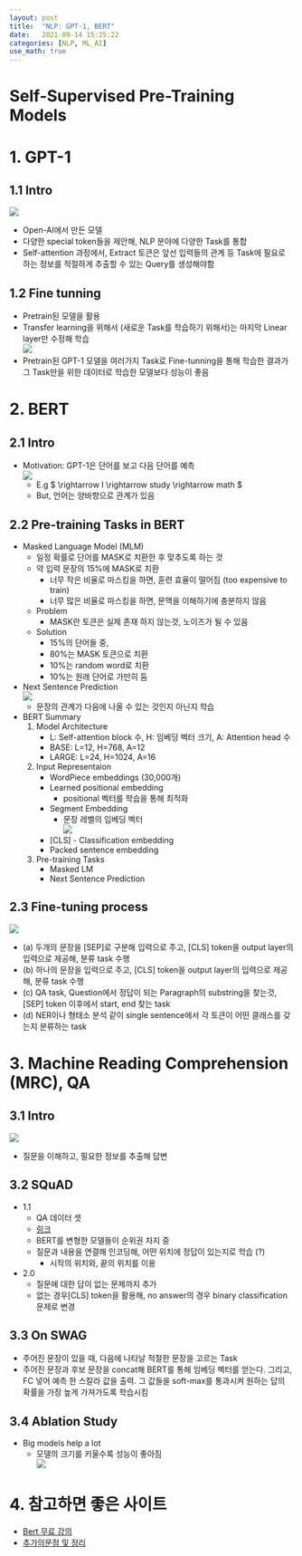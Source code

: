 ```yaml
---
layout: post
title:  "NLP: GPT-1, BERT"
date:   2021-09-14 15:25:22
categories: [NLP, ML_AI]
use_math: true
---
```

# Self-Supervised Pre-Training Models
# 1. GPT-1
## 1.1 Intro
![](/assets/image/ustagelv2/w7_d2_1.PNG)
* Open-AI에서 만든 모델
* 다양한 special token들을 제안해, NLP 분야에 다양한 Task를 통합
* Self-attention 과정에서, Extract 토큰은 앞선 입력들의 관계 등 Task에 필요로 하는 정보를 적절하게 추출할 수 있는 Query를 생성해야함

## 1.2 Fine tunning
* Pretrain된 모델을 활용
* Transfer learning을 위해서 (새로운 Task를 학습하기 위해서)는 마지막 Linear layer만 수정해 학습  
![](/assets/image/ustagelv2/w7_d2_2.PNG)
* Pretrain된 GPT-1 모델을 여러가지 Task로 Fine-tunning을 통해 학습한 결과가 그 Task만을 위한 데이터로 학습한 모델보다 성능이 좋음

# 2. BERT
## 2.1 Intro
* Motivation: GPT-1은 단어를 보고 다음 단어를 예측  
	![](/assets/image/ustagelv2/w7_d2_3.PNG)
	* E.g $ <sos> \rightarrow I \rightarrow study \rightarrow math $
	* But, 언어는 양바향으로 관계가 있음

## 2.2 Pre-training Tasks in BERT
* Masked Language Model (MLM)
	* 일정 확률로 단어를 MASK로 치환한 후 맞추도록 하는 것
	* 약 입력 문장의 15%에 MASK로 치환
		* 너무 작은 비율로 마스킹을 하면, 훈련 효율이 떨어짐 (too expensive to train)
		* 너무 많은 비율로 마스킹을 하면, 문맥을 이해하기에 충분하지 않음
	* Problem
		* MASK란 토큰은 실제 존재 하지 않는것, 노이즈가 될 수 있음
	* Solution
		* 15%의 단어들 중,
		* 80%는 MASK 토큰으로 치환
		* 10%는 random word로 치환
		* 10%는 원래 단어로 가만히 둠
* Next Sentence Prediction  
	![](/assets/image/ustagelv2/w7_d2_4.PNG)
	* 문장의 관계가 다음에 나올 수 있는 것인지 아닌지 학습
* BERT Summary
	1. Model Architecture
		* L: Self-attention block 수, H: 임베딩 벡터 크기, A: Attention head 수
		* BASE: L=12, H=768, A=12
		* LARGE: L=24, H=1024, A=16
	2. Input Representaion
		* WordPiece embeddings (30,000개)
		* Learned positional embedding
			* positional 벡터를 학습을 통해 최적화
		* Segment Embedding
			* 문장 레벨의 임베딩 벡터  
			![](/assets/image/ustagelv2/w7_d2_5.PNG)
		* [CLS] - Classification embedding
		* Packed sentence embedding
	3. Pre-training Tasks
		* Masked LM
		* Next Sentence Prediction

## 2.3 Fine-tuning process
![](/assets/image/ustagelv2/w7_d2_6.PNG)
* (a) 두개의 문장을 [SEP]로 구분해 입력으로 주고, [CLS] token을 output layer의 입력으로 제공해, 분류 task 수행
* (b) 하나의 문장을 입력으로 주고, [CLS] token을 output layer의 입력으로 제공해, 분류 task 수행
* (c) QA task, Question에서 정답이 되는 Paragraph의 substring을 찾는것, [SEP] token 이후에서 start, end 찾는 task
* (d) NER이나 형태소 분석 같이 single sentence에서 각 토큰이 어떤 클래스를 갖는지 분류하는 task

# 3. Machine Reading Comprehension (MRC), QA
## 3.1 Intro
![](/assets/image/ustagelv2/w7_d2_7.PNG)
* 질문을 이해하고, 필요한 정보를 추출해 답변

## 3.2 SQuAD
* 1.1
	* QA 데이터 셋
	* [링크](https://rajpurkar.github.io/SQuAD-explorer/)
	* BERT를 변형한 모델들이 순위권 차지 중
	* 질문과 내용을 연결해 인코딩해, 어떤 위치에 정답이 있는지로 학습 (?)
		* 시작의 위치와, 끝의 위치를 이용
* 2.0
	* 질문에 대한 답이 없는 문제까지 추가
	* 없는 경우[CLS] token을 활용해, no answer의 경우 binary classification 문제로 변경

## 3.3 On SWAG
* 주어진 문장이 있을 때, 다음에 나타날 적절한 문장을 고르는 Task
* 주어진 문장과 후보 문장을 concat해 BERT를 통해 임베딩 벡터를 얻는다. 그리고, FC 넣어 예측 한 스칼라 값을 출력. 그 값들을 soft-max를 통과시켜 원하는 답의 확률을 가장 높게 가져가도록 학습시킴

## 3.4 Ablation Study
* Big models help a lot
	* 모델의 크기를 키울수록 성능이 좋아짐  
	![](/assets/image/ustagelv2/w7_d2_8.PNG)

# 4. 참고하면 좋은 사이트
* [Bert 무료 강의](https://tacademy.skplanet.com/live/player/onlineLectureDetail.action?seq=164)
* [추가의문점 및 정리](https://kyunghyunlim.github.io/nlp/ml_ai/2021/09/14/bert.html)